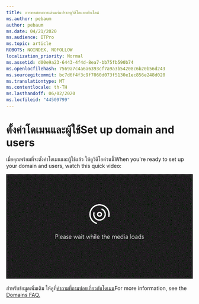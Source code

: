 ```yaml
---
title: การทดสอบการเล่นแร่แปรธาตุวิดีโอแบบอินไลน์
ms.author: pebaum
author: pebaum
ms.date: 04/21/2020
ms.audience: ITPro
ms.topic: article
ROBOTS: NOINDEX, NOFOLLOW
localization_priority: Normal
ms.assetid: d00e9a23-6443-4f4d-8ea7-bb75fb590b74
ms.openlocfilehash: 7569a7c4a6a6393cf7a9a3b54208c6b20b56d243
ms.sourcegitcommit: bc7d6f4f3c9f7060d073f5130e1ec856e248d020
ms.translationtype: MT
ms.contentlocale: th-TH
ms.lasthandoff: 06/02/2020
ms.locfileid: "44509799"
---
```

# <a name="set-up-domain-and-users"></a><span data-ttu-id="a6a99-102">ตั้งค่าโดเมนและผู้ใช้</span><span class="sxs-lookup"><span data-stu-id="a6a99-102">Set up domain and users</span></span>

<span data-ttu-id="a6a99-103">เมื่อคุณพร้อมที่จะตั้งค่าโดเมนและผู้ใช้แล้ว ให้ดูวิดีโอด่วนนี้</span><span class="sxs-lookup"><span data-stu-id="a6a99-103">When you're ready to set up your domain and users, watch this quick video:</span></span>
  
![เบราว์เซอร์ของคุณไม่สนับสนุนวิดีโอ](media/MSN_Video_Widget.gif)
  
<span data-ttu-id="a6a99-106">สําหรับข้อมูลเพิ่มเติม ให้ดูที่[คําถามที่ถามบ่อยเกี่ยวกับโดเมน](https://docs.microsoft.com/microsoft-365/admin/setup/domains-faq)</span><span class="sxs-lookup"><span data-stu-id="a6a99-106">For more information, see the [Domains FAQ.](https://docs.microsoft.com/microsoft-365/admin/setup/domains-faq)</span></span>